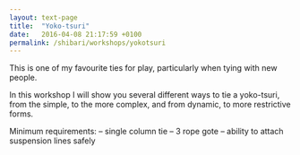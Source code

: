 ```yaml
---
layout: text-page
title:  "Yoko-tsuri"
date:   2016-04-08 21:17:59 +0100
permalink: /shibari/workshops/yokotsuri
---
```

This is one of my favourite ties for play, particularly when tying with new people.

In this workshop I will show you several different ways to tie a yoko-tsuri, from the simple, to the more complex, and from dynamic, to more restrictive forms.

Minimum requirements:
– single column tie
– 3 rope gote
– ability to attach suspension lines safely
